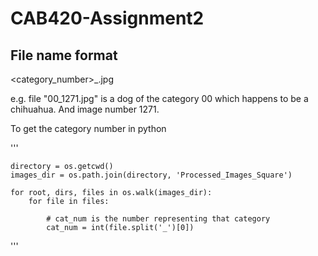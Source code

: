 # CAB420-Assignment2 #

## File name format ##

<category_number>_<filename>.jpg

e.g. file "00_1271.jpg" is a dog of the category 00 which happens to be a chihuahua. And image number 1271.

To get the category number in python 

'''

    directory = os.getcwd()
    images_dir = os.path.join(directory, 'Processed_Images_Square')
    
    for root, dirs, files in os.walk(images_dir):
        for file in files:
    
            # cat_num is the number representing that category
            cat_num = int(file.split('_')[0])

'''
